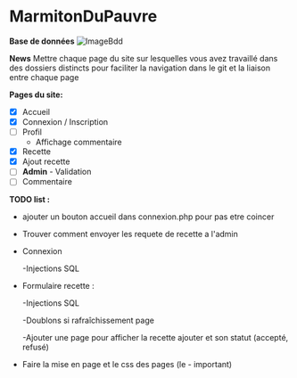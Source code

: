 # MarmitonDuPauvre
**Base de données**
![ImageBdd](https://github.com/Anatpqs/MarmitonDuPauvre/raw/main/bdd/bdd.png)

**News**
Mettre chaque page du site sur lesquelles vous avez travaillé dans des dossiers distincts pour faciliter la navigation dans le git et la liaison entre chaque page

**Pages du site:**
- [x] Accueil
- [x] Connexion / Inscription
- [ ] Profil
  - Affichage commentaire
- [x] Recette
- [x] Ajout recette
- [ ] **Admin** - Validation
- [ ] Commentaire

**TODO list :**

- ajouter un bouton accueil dans connexion.php pour pas etre coincer

- Trouver comment envoyer les requete de recette a l'admin

- Connexion 

  -Injections SQL

- Formulaire recette :  

  -Injections SQL
  
  -Doublons si rafraîchissement page
  
  -Ajouter une page pour afficher la recette ajouter et son statut (accepté, refusé)

- Faire la mise en page et le css des pages (le - important)
